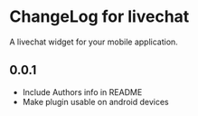 # ChangeLog for livechat

A livechat widget for your mobile application.

## 0.0.1

* Include Authors info in README
* Make plugin usable on android devices
